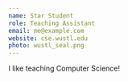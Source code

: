 ```yaml
---
name: Star Student
role: Teaching Assistant
email: me@example.com
website: cse.wustl.edu
photo: wustl_seal.png
---
```


I like teaching Computer Science!
